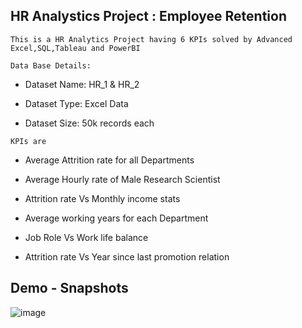 ##  HR Analystics Project : Employee Retention
`` This is a HR Analytics Project having 6 KPIs solved by Advanced Excel,SQL,Tableau and PowerBI ``

`` Data Base Details: ``
- Dataset Name: HR_1 & HR_2

- Dataset Type: Excel Data

- Dataset Size: 50k records each


`` KPIs are ``
- Average Attrition rate for all Departments

- Average Hourly rate of Male Research Scientist

- Attrition rate Vs Monthly income stats

- Average working years for each Department

- Job Role Vs Work life balance

- Attrition rate Vs Year since last promotion relation



## Demo - Snapshots 

![image](https://github.com/NehaBhatia103/Data-Analytics-Employee-Retention/assets/151971122/b9963230-d39e-4cf2-a3b8-3193fd10719b)
